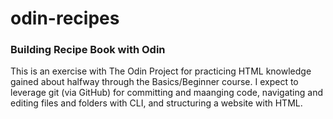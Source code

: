 # odin-recipes
### Building Recipe Book with Odin
This is an exercise with The Odin Project for practicing HTML knowledge gained about halfway through the Basics/Beginner course. I expect to leverage git (via GitHub) for committing and maanging code, navigating and editing files and folders with CLI, and structuring a website with HTML.